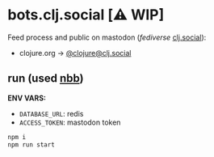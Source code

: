 # bots.clj.social [⚠️ WIP]

Feed process and public on mastodon (_fediverse_ [clj.social](https://clj.social)):

- clojure.org -> [@clojure@clj.social](https://clj.social/@clojure)

## run (used [nbb](https://github.com/babashka/nbb))

**ENV VARS:**

- `DATABASE_URL`: redis
- `ACCESS_TOKEN`: mastodon token

``` sh
npm i
npm run start
```
